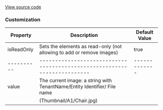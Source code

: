 [View source code](https://github.com/OMNIALowCode/omnia3-samples/blob/master/webcomponents/web-components/Thumbnail/thumbnail.js)

### Customization

| Property   | Description                                                              | Default Value |
| ---------- | ------------------------------------------------------------------------ | ------------- |
| isReadOnly | Sets the elements as read-only (not allowing to add or remove images)    | true          |
| ---------- | ------------------------------------------------------------------------ | ------------- |
| value      | The current image: a string with TenantName/Entity Identifier/ File name |               |
|            | (Thumbnail/A1/Chair.jpg)                                                 |               |          

